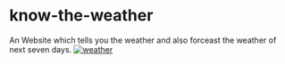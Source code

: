 # know-the-weather

An Website which tells you the weather and also forceast the weather of next seven days.
<a href="https://imgbb.com/"><img src="https://i.ibb.co/tYjqrt5/weather.jpg" alt="weather" border="0"></a>
